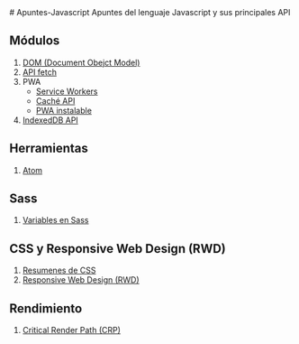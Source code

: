 <link href="favicon.ico" rel="shortcut icon" type="image/vnd.microsoft.icon" />
# Apuntes-Javascript
Apuntes del lenguaje Javascript y sus principales API

## Módulos
1. [DOM (Document Obejct Model)](./docs/DOM/README.md)
2. [API fetch](./docs/fetch/README.md)
3. PWA
    * [Service Workers](./docs/ServiceWorkers/README.md)
    * [Caché API](./docs/cache/README.md)
    * [PWA instalable](./docs/InstallablePWA/README.md)
4. [IndexedDB API](./docs/IndexedDB/README.md)


## Herramientas
1. [Atom](./docs/atom/README.md)

## Sass
1. [Variables en Sass](./docs/sass/variables_sass/README.md)

## CSS y Responsive Web Design (RWD)
1. [Resumenes de CSS](./docs/css/README.md)
2. [Responsive Web Design (RWD)](./docs/responsive/README.md)
## Rendimiento
1. [Critical Render Path (CRP)](./docs/CRP/README.md)
